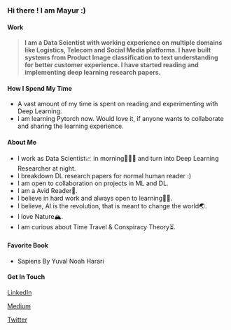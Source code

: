 ### Hi there ! I am Mayur :)

#### Work

   >**I am a Data Scientist with working experience on multiple domains like Logistics, Telecom and Social Media platforms. I have built systems from Product Image classification to text understanding for better customer experience. I have started reading and implementing deep learning research papers.**  
   
#### How I Spend My Time
   * A vast amount of my time is spent on reading and experimenting with Deep Learning.
   * I am learning Pytorch now. Would love it, if anyone wants to collaborate and sharing the learning experience.

#### About Me

   * I work as Data Scientist📈 in morning👨🏼‍💼 and turn into Deep Learning Researcher at night.
   * I breakdown DL research papers for normal human reader :)
   * I am open to collaboration on projects in ML and DL.
   * I am a Avid Reader📖.
   * I believe in hard work and always open to learning✍🏻.
   * I believe, AI is the revolution, that is meant to change the world🌏.
   * I love Nature🏔.
   * I am curious about Time Travel & Conspiracy Theory⏳.
   
#### Favorite Book
   * Sapiens By Yuval Noah Harari
    
#### Get In Touch

 [LinkedIn](http://linkedin.com/in/mayur-jain-software-engineer/)
 
 [Medium](https://medium.com/@mayur87545)
 
 [Twitter](https://twitter.com/mayur__22/)
